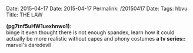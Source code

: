 Date: 2015-04-17
Date: 2015-04-17
Permalink: /20150417
Date: 
Tags: hbvu
Title: THE LAW
  
**(pg7tnf5uHW1uexhnwo1)**:  
binge it even thought there is not enough spandex, learn how it could actually be more realistic without capes and phony costumes
**a tv series::** marvel's daredevil